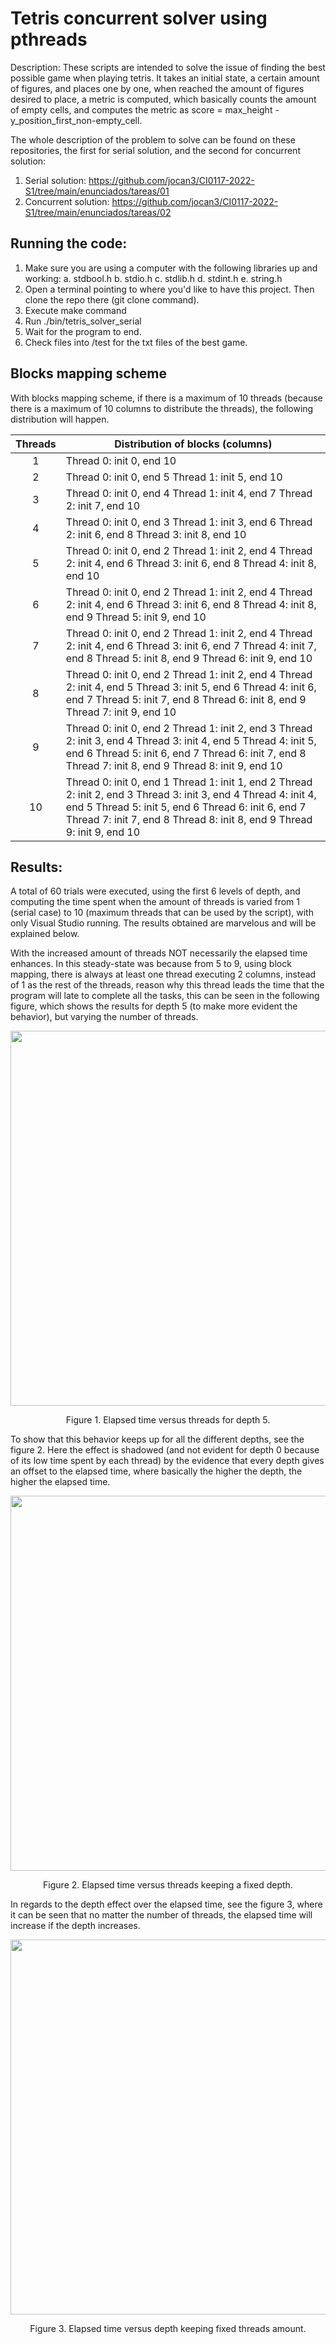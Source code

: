 # Tetris concurrent solver using pthreads

Description: These scripts are intended to solve the issue of finding the best possible game when playing tetris. It takes an initial state,
a certain amount of figures, and places one by one,  when reached the amount of figures desired to place, a metric is computed, which basically
counts the amount of empty cells, and computes the metric as score = max_height - y_position_first_non-empty_cell.

The whole description of the problem to solve can be found on these repositories, the first for serial solution, and the second for concurrent solution:
1. Serial solution: https://github.com/jocan3/CI0117-2022-S1/tree/main/enunciados/tareas/01
2. Concurrent solution: https://github.com/jocan3/CI0117-2022-S1/tree/main/enunciados/tareas/02

## Running the code:

  1. Make sure you are using a computer with the following libraries up and working:
        a. stdbool.h
        b. stdio.h
        c. stdlib.h
        d. stdint.h
        e. string.h
  2. Open a terminal pointing to where you'd like to have this project. Then clone the repo there (git clone command).
  3. Execute make command
  4. Run ./bin/tetris_solver_serial
  5. Wait for the program to end.
  6. Check files into /test for the txt files of the best game.

## Blocks mapping scheme

With blocks mapping scheme, if there is a maximum of 10 threads (because there is a maximum of 10 columns to distribute the threads), the following distribution will happen.

| **Threads** | **Distribution of blocks (columns)**                                                                                                                                                                                                                 |
|:-------:|--------------------------------------------------------------------------------------------------------------------------------------------------------------------------------------------------------------------------------------------------|
|    1    | Thread 0: init 0, end 10                                                                                                                                                                                                                         |
|    2    | Thread 0: init 0, end 5 Thread 1: init 5, end 10                                                                                                                                                                                                 |
|    3    | Thread 0: init 0, end 4 Thread 1: init 4, end 7 Thread 2: init 7, end 10                                                                                                                                                                         |
|    4    | Thread 0: init 0, end 3 Thread 1: init 3, end 6 Thread 2: init 6, end 8 Thread 3: init 8, end 10                                                                                                                                                 |
|    5    | Thread 0: init 0, end 2 Thread 1: init 2, end 4 Thread 2: init 4, end 6 Thread 3: init 6, end 8 Thread 4: init 8, end 10                                                                                                                         |
|    6    | Thread 0: init 0, end 2 Thread 1: init 2, end 4 Thread 2: init 4, end 6 Thread 3: init 6, end 8 Thread 4: init 8, end 9 Thread 5: init 9, end 10                                                                                                 |
|    7    | Thread 0: init 0, end 2 Thread 1: init 2, end 4 Thread 2: init 4, end 6 Thread 3: init 6, end 7 Thread 4: init 7, end 8 Thread 5: init 8, end 9 Thread 6: init 9, end 10                                                                         |
|    8    | Thread 0: init 0, end 2 Thread 1: init 2, end 4 Thread 2: init 4, end 5 Thread 3: init 5, end 6 Thread 4: init 6, end 7 Thread 5: init 7, end 8 Thread 6: init 8, end 9 Thread 7: init 9, end 10                                                 |
|    9    | Thread 0: init 0, end 2 Thread 1: init 2, end 3 Thread 2: init 3, end 4 Thread 3: init 4, end 5 Thread 4: init 5, end 6 Thread 5: init 6, end 7 Thread 6: init 7, end 8 Thread 7: init 8, end 9 Thread 8: init 9, end 10                         |
|    10   | Thread 0: init 0, end 1 Thread 1: init 1, end 2 Thread 2: init 2, end 3 Thread 3: init 3, end 4 Thread 4: init 4, end 5 Thread 5: init 5, end 6 Thread 6: init 6, end 7 Thread 7: init 7, end 8 Thread 8: init 8, end 9 Thread 9: init 9, end 10 |

## Results:

A total of 60 trials were executed, using the first 6 levels of depth, and computing the time spent when the amount of threads is varied from 1 (serial case) to 10 (maximum threads that can be used by the script), with only Visual Studio running. The results obtained are marvelous and will be explained below.

With the increased amount of threads NOT necessarily the elapsed time enhances. In this steady-state was because from 5 to 9, using block mapping, there is always at least one thread executing 2 columns, instead of 1 as the rest of the threads, reason why this thread leads the time that the program will late to complete all the tasks, this can be seen in the following figure, which shows the results for depth 5 (to make more evident the behavior), but varying the number of threads.

<p align="center">
<img width="600" src="https://user-images.githubusercontent.com/18760154/170848742-89b63d5a-1d57-4448-b6b1-be17762f7e5e.png">
</p>
<p align="center">Figure 1. Elapsed time versus threads for depth 5.</p>
  
To show that this behavior keeps up for all the different depths, see the figure 2. Here the effect is shadowed (and not evident for depth 0 because of its low time spent by each thread) by the evidence that every depth gives an offset to the elapsed time, where basically the higher the depth, the higher the elapsed time.

<p align="center">
<img width="600" src="https://user-images.githubusercontent.com/18760154/170848764-ccff2d09-98f0-407d-9366-df86c43b3b11.png">
</p>
<p align="center">Figure 2. Elapsed time versus threads keeping a fixed depth.</p>

In regards to the depth effect over the elapsed time, see the figure 3, where it can be seen that no matter the number of threads, the elapsed time will increase if the depth increases.

<p align="center">
<img width="600" src="https://user-images.githubusercontent.com/18760154/170848828-58ef807f-cbbf-4e1a-9bd6-429dc7deaedd.png">
</p>
<p align="center">Figure 3. Elapsed time versus depth keeping fixed threads amount.</p>

